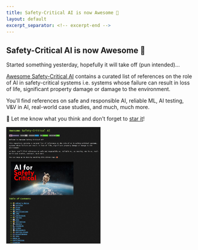 ```yaml
---
title: Safety-Critical AI is now Awesome 🚀
layout: default
excerpt_separator: <!-- excerpt-end -->
---
```


## Safety-Critical AI is now Awesome 🚀

<!-- excerpt-start -->

Started something yesterday, hopefully it will take off (pun intended)...

[Awesome Safety-Critical AI](https://awesome.critical-ai.dev) contains a curated list of references on the role of AI in safety-critical systems i.e. systems whose failure can result in loss of life, significant property damage or damage to the environment.

You'll find references on safe and responsible AI, reliable ML, AI testing, V&V in AI, real-world case studies, and much, much more.

🌟 Let me know what you think and don't forget to [star it](https://github.com/JGalego/awesome-safety-critical-ai)!

<!-- excerpt-end -->

<img src="/assets/images/awesome_safety_critical_ai.jpg" width="50%"/>